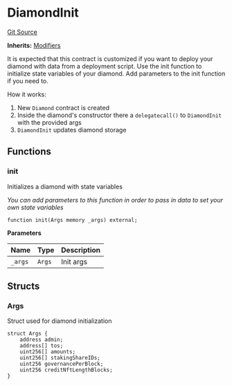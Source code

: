 # DiamondInit
[Git Source](https://github.com/ubiquity/ubiquity-dollar/blob/d47ba67ecbe94bc364a206fbde6b184405f4ec97/src/dollar/upgradeInitializers/DiamondInit.sol)

**Inherits:**
[Modifiers](/src/dollar/libraries/LibAppStorage.sol/contract.Modifiers.md)

It is expected that this contract is customized if you want to deploy your diamond
with data from a deployment script. Use the init function to initialize state variables
of your diamond. Add parameters to the init function if you need to.

How it works:
1. New `Diamond` contract is created
2. Inside the diamond's constructor there a `delegatecall()` to `DiamondInit` with the provided args
3. `DiamondInit` updates diamond storage


## Functions
### init

Initializes a diamond with state variables

*You can add parameters to this function in order to pass in data to set your own state variables*


```solidity
function init(Args memory _args) external;
```
**Parameters**

|Name|Type|Description|
|----|----|-----------|
|`_args`|`Args`|Init args|


## Structs
### Args
Struct used for diamond initialization


```solidity
struct Args {
    address admin;
    address[] tos;
    uint256[] amounts;
    uint256[] stakingShareIDs;
    uint256 governancePerBlock;
    uint256 creditNftLengthBlocks;
}
```

